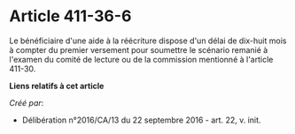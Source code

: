 # Article 411-36-6

Le bénéficiaire d'une aide à la réécriture dispose d'un délai de  dix-huit mois à compter du premier versement pour soumettre
le scénario  remanié à l'examen du comité de lecture ou de la commission mentionné à  l'article 411-30.

**Liens relatifs à cet article**

_Créé par_:

  - Délibération n°2016/CA/13 du 22 septembre 2016 - art. 22, v. init.
